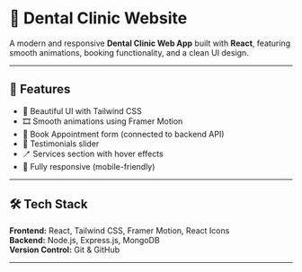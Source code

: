 # 🦷 Dental Clinic Website

A modern and responsive **Dental Clinic Web App** built with **React**, featuring smooth animations, booking functionality, and a clean UI design.

---

## 🚀 Features
- 🌈 Beautiful UI with Tailwind CSS
- 🎞️ Smooth animations using Framer Motion
- 🧾 Book Appointment form (connected to backend API)
- 💬 Testimonials slider
- 🪥 Services section with hover effects
- 📱 Fully responsive (mobile-friendly)

---

## 🛠️ Tech Stack
**Frontend:** React, Tailwind CSS, Framer Motion, React Icons  
**Backend:** Node.js, Express.js, MongoDB  
**Version Control:** Git & GitHub

---

